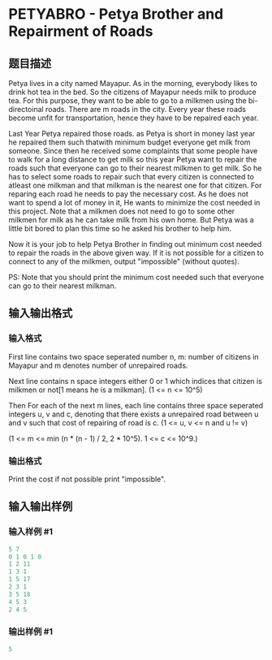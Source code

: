 # PETYABRO - Petya Brother and Repairment of Roads

## 题目描述

Petya lives in a city named Mayapur. As in the morning, everybody likes to drink hot tea in the bed. So the citizens of Mayapur needs milk to produce tea. For this purpose, they want to be able to go to a milkmen using the bi-directoinal roads. There are m roads in the city. Every year these roads become unfit for transportation, hence they have to be repaired each year.

Last Year Petya repaired those roads. as Petya is short in money last year he repaired them such thatwith minimum budget everyone get milk from someone. Since then he received some complaints that some people have to walk for a long distance to get milk so this year Petya want to repair the roads such that everyone can go to their nearest milkmen to get milk. So he has to select some roads to repair such that every citizen is connected to atleast one milkman and that milkman is the nearest one for that citizen. For reparing each road he needs to pay the necessary cost. As he does not want to spend a lot of money in it, He wants to minimize the cost needed in this project. Note that a milkmen does not need to go to some other milkmen for milk as he can take milk from his own home. But Petya was a little bit bored to plan this time so he asked his brother to help him.

Now it is your job to help Petya Brother in finding out minimum cost needed to repair the roads in the above given way. If it is not possible for a citizen to connect to any of the milkmen, output "impossible" (without quotes).

PS: Note that you should print the minimum cost needed such that everyone can go to their nearest milkman.

## 输入输出格式

### 输入格式

First line contains two space seperated number n, m: number of citizens in Mayapur and m denotes number of unrepaired roads.

Next line contains n space integers either 0 or 1 which indices that citizen is milkmen or not\[1 means he is a milkman\]. (1 <= n <= 10^5)

Then For each of the next m lines, each line contains three space seperated integers u, v and c, denoting that there exists a unrepaired road between u and v such that cost of repairing of road is c. (1 <= u, v <= n and u != v)

(1 <= m <= min (n \* (n - 1) / 2, 2 \* 10^5). 1 <= c <= 10^9.)

### 输出格式

Print the cost if not possible print "impossible".

## 输入输出样例

### 输入样例 #1

```cpp
5 7
0 1 0 1 0
1 2 11
1 3 1
1 5 17
2 3 1
3 5 18
4 5 3
2 4 5
```


### 输出样例 #1

```cpp
5
```


